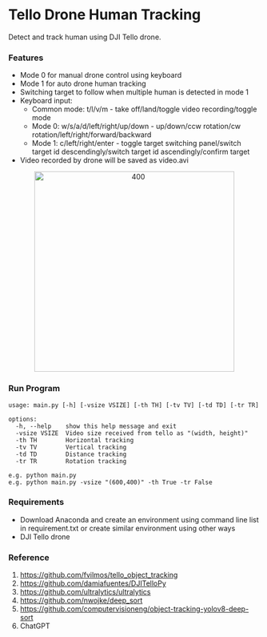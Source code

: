 # Tello Drone Human Tracking
Detect and track human using DJI Tello drone.

### Features

- Mode 0 for manual drone control using keyboard
- Mode 1 for auto drone human tracking
- Switching target to follow when multiple human is detected in mode 1
- Keyboard input:
  - Common mode: t/l/v/m - take off/land/toggle video recording/toggle mode
  - Mode 0: w/s/a/d/left/right/up/down - up/down/ccw rotation/cw rotation/left/right/forward/backward 
  - Mode 1: c/left/right/enter - toggle target switching panel/switch target id descendingly/switch target id ascendingly/confirm target
- Video recorded by drone will be saved as video.avi

<p align="center"> 
    <img src="./info/demo1.gif" alt="400" width="400">
</p>

### Run Program

```
usage: main.py [-h] [-vsize VSIZE] [-th TH] [-tv TV] [-td TD] [-tr TR]

options:
  -h, --help    show this help message and exit
  -vsize VSIZE  Video size received from tello as "(width, height)"
  -th TH        Horizontal tracking
  -tv TV        Vertical tracking
  -td TD        Distance tracking
  -tr TR        Rotation tracking

e.g. python main.py 
e.g. python main.py -vsize "(600,400)" -th True -tr False
```

### Requirements

- Download Anaconda and create an environment using command line list in requirement.txt or create similar environment using other ways
- DJI Tello drone

### Reference

1. https://github.com/fvilmos/tello_object_tracking
2. https://github.com/damiafuentes/DJITelloPy
3. https://github.com/ultralytics/ultralytics
4. https://github.com/nwojke/deep_sort
5. https://github.com/computervisioneng/object-tracking-yolov8-deep-sort
6. ChatGPT
 
